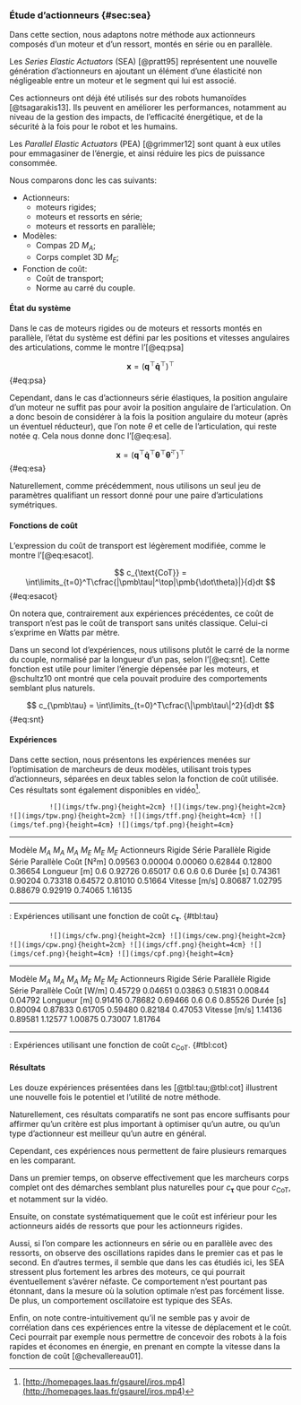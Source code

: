 ### Étude d’actionneurs {#sec:sea}

Dans cette section, nous adaptons notre méthode aux actionneurs composés d’un moteur et d’un ressort, montés en série
ou en parallèle.

Les *Series Elastic Actuators* (SEA) [@pratt95] représentent une nouvelle génération d’actionneurs en ajoutant un
élément d’une élasticité non négligeable entre un moteur et le segment qui lui est associé.

Ces actionneurs ont déjà été utilisés sur des robots humanoïdes [@tsagarakis13]. Ils peuvent en améliorer les
performances, notamment au niveau de la gestion des impacts, de l’efficacité énergétique, et de la sécurité à la fois
pour le robot et les humains.

Les *Parallel Elastic Actuators* (PEA) [@grimmer12] sont quant à eux utiles pour emmagasiner de l’énergie, et ainsi
réduire les pics de puissance consommée.

Nous comparons donc les cas suivants:

- Actionneurs:
    - moteurs rigides;
    - moteurs et ressorts en série;
    - moteurs et ressorts en parallèle;
- Modèles:
    - Compas 2D $M_A$;
    - Corps complet 3D $M_E$;
- Fonction de coût:
    - Coût de transport;
    - Norme au carré du couple.

#### État du système

Dans le cas de moteurs rigides ou de moteurs et ressorts montés en parallèle, l’état du système est défini par les
positions et vitesses angulaires des articulations, comme le montre l’[@eq:psa]

$$ \pmb x = \left(\pmb q^\top \pmb{\dot q}^\top\right)^\top $$ {#eq:psa}

Cependant, dans le cas d’actionneurs série élastiques, la position angulaire d’un moteur ne suffit pas pour avoir la
position angulaire de l’articulation. On a donc besoin de considérer à la fois la position angulaire du moteur (après
un éventuel réducteur), que l’on note $\theta$ et celle de l’articulation, qui reste notée $q$. Cela nous donne donc
l’[@eq:esa].

$$ \pmb x = \left(\pmb q^\top \pmb{\dot q}^\top \pmb\theta^\top \pmb{\dot\theta}^\top\right)^\top $$ {#eq:esa}

Naturellement, comme précédemment, nous utilisons un seul jeu de paramètres qualifiant un ressort donné pour une paire
d’articulations symétriques.

#### Fonctions de coût

L’expression du coût de transport est légèrement modifiée, comme le montre l’[@eq:esacot].

$$ c_{\text{CoT}} = \int\limits_{t=0}^T\cfrac{|\pmb\tau|^\top|\pmb{\dot\theta}|}{d}dt $$ {#eq:esacot}

On notera que, contrairement aux expériences précédentes, ce coût de transport n’est pas le coût de transport sans
unités classique. Celui-ci s’exprime en Watts par mètre.

Dans un second lot d’expériences, nous utilisons plutôt le carré de la norme du couple, normalisé par la longueur d’un
pas, selon l’[@eq:snt]. Cette fonction est utile pour limiter l’énergie dépensée par les moteurs, et @schultz10 ont
montré que cela pouvait produire des comportements semblant plus naturels.

$$ c_{\pmb\tau} = \int\limits_{t=0}^T\cfrac{\|\pmb\tau\|^2}{d}dt $$ {#eq:snt}

#### Expériences

Dans cette section, nous présentons les expériences menées sur l’optimisation de marcheurs de deux modèles, utilisant
trois types d’actionneurs, séparées en deux tables selon la fonction de coût utilisée. Ces résultats sont également
disponibles en vidéo[^13].


              ![](imgs/tfw.png){height=2cm} ![](imgs/tew.png){height=2cm} ![](imgs/tpw.png){height=2cm} ![](imgs/tff.png){height=4cm} ![](imgs/tef.png){height=4cm} ![](imgs/tpf.png){height=4cm}
------------- ----------------------------- ----------------------------- ----------------------------- ----------------------------- ----------------------------- -----------------------------
Modèle        $M_A$                         $M_A$                         $M_A$                         $M_E$                         $M_E$                         $M_E$
Actionneurs   Rigide                        Série                         Parallèle                     Rigide                        Série                         Parallèle
Coût [N²m]    0.09563                       0.00004                       0.00060                       0.62844                       0.12800                       0.36654
Longueur [m]  0.6                           0.92726                       0.65017                       0.6                           0.6                           0.6
Durée [s]     0.74361                       0.90204                       0.73318                       0.64572                       0.81010                       0.51664
Vitesse [m/s] 0.80687                       1.02795                       0.88679                       0.92919                       0.74065                       1.16135
------------- ----------------------------- ----------------------------- ----------------------------- ----------------------------- ----------------------------- -----------------------------
: Expériences utilisant une fonction de coût $c_{\pmb\tau}$. {#tbl:tau}


              ![](imgs/cfw.png){height=2cm} ![](imgs/cew.png){height=2cm} ![](imgs/cpw.png){height=2cm} ![](imgs/cff.png){height=4cm} ![](imgs/cef.png){height=4cm} ![](imgs/cpf.png){height=4cm}
------------- ----------------------------- ----------------------------- ----------------------------- ----------------------------- ----------------------------- -----------------------------
Modèle        $M_A$                         $M_A$                         $M_A$                         $M_E$                         $M_E$                         $M_E$
Actionneurs   Rigide                        Série                         Parallèle                     Rigide                        Série                         Parallèle
Coût [W/m]    0.45729                       0.04651                       0.03863                       0.51831                       0.00844                       0.04792
Longueur [m]  0.91416                       0.78682                       0.69466                       0.6                           0.6                           0.85526
Durée [s]     0.80094                       0.87833                       0.61705                       0.59480                       0.82184                       0.47053
Vitesse [m/s] 1.14136                       0.89581                       1.12577                       1.00875                       0.73007                       1.81764
------------- ----------------------------- ----------------------------- ----------------------------- ----------------------------- ----------------------------- -----------------------------
: Expériences utilisant une fonction de coût $c_{\text{CoT}}$. {#tbl:cot}


<!-- a_ -->

[^13]: [http://homepages.laas.fr/gsaurel/iros.mp4](http://homepages.laas.fr/gsaurel/iros.mp4)

<!--TODO: update this link for hal.laas.fr-->

#### Résultats

Les douze expériences présentées dans les [@tbl:tau;@tbl:cot] illustrent une nouvelle fois le potentiel
et l’utilité de notre méthode.

Naturellement, ces résultats comparatifs ne sont pas encore suffisants pour affirmer qu’un critère est plus important à
optimiser qu’un autre, ou qu’un type d’actionneur est meilleur qu’un autre en général.

Cependant, ces expériences nous permettent de faire plusieurs remarques en les comparant.

Dans un premier temps, on observe effectivement que les marcheurs corps complet ont des démarches semblant plus
naturelles pour $c_{\pmb\tau}$ que pour $c_{\text{CoT}}$, et notamment sur la vidéo.

Ensuite, on constate systématiquement que le coût est inférieur pour les actionneurs aidés de ressorts que pour les
actionneurs rigides.

Aussi, si l’on compare les actionneurs en série ou en parallèle avec des ressorts, on observe des oscillations
rapides dans le premier cas et pas le second. En d’autres termes, il semble que dans les cas étudiés ici, les SEA
stressent plus fortement les arbres des moteurs, ce qui pourrait éventuellement s’avérer néfaste. Ce comportement n’est
pourtant pas étonnant, dans la mesure où la solution optimale n’est pas forcément lisse. De plus, un comportement
oscillatoire est typique des SEAs.

Enfin, on note contre-intuitivement qu’il ne semble pas y avoir de corrélation dans ces expériences entre la vitesse de
déplacement et le coût. Ceci pourrait par exemple nous permettre de concevoir des robots à la fois rapides et économes
en énergie, en prenant en compte la vitesse dans la fonction de coût [@chevallereau01].
